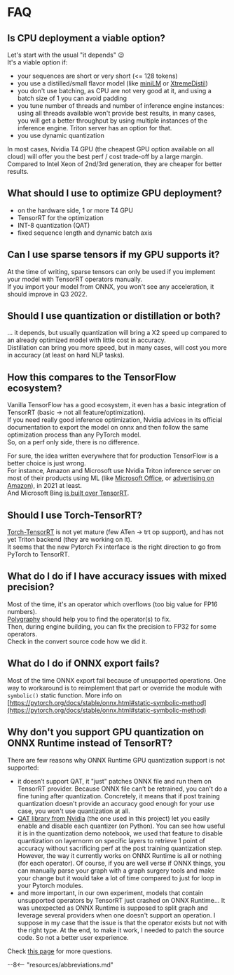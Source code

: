 # FAQ

## Is CPU deployment a viable option?

Let's start with the usual "it depends" :wink:  
It's a viable option if:

* your sequences are short or very short (<= 128 tokens)
* you use a distilled/small flavor model (like [miniLM](https://arxiv.org/abs/2002.10957) or [XtremeDistil](https://www.microsoft.com/en-us/research/uploads/prod/2020/04/XtremeDistil_ACL_2020.pdf))
* you don't use batching, as CPU are not very good at it, and using a batch size of 1 you can avoid padding
* you tune number of threads and number of inference engine instances:
using all threads available won't provide best results, 
in many cases, you will get a better throughput by using multiple instances of the inference engine. 
Triton server has an option for that.
* you use dynamic quantization

In most cases, Nvidia T4 GPU (the cheapest GPU option available on all cloud) will offer you the best perf / cost trade-off by a large margin.  
Compared to Intel Xeon of 2nd/3rd generation, they are cheaper for better results.

## What should I use to optimize GPU deployment?

* on the hardware side, 1 or more T4 GPU
* TensorRT for the optimization
* INT-8 quantization (QAT)
* fixed sequence length and dynamic batch axis

## Can I use sparse tensors if my GPU supports it?

At the time of writing, sparse tensors can only be used if you implement your model with TensorRT operators manually.  
If you import your model from ONNX, you won't see any acceleration, it should improve in Q3 2022.

## Should I use quantization or distillation or both?

... it depends, but usually quantization will bring a X2 speed up compared to an already optimized model with little cost in accuracy.  
Distillation can bring you more speed, but in many cases, will cost you more in accuracy (at least on hard NLP tasks).

## How this compares to the TensorFlow ecosystem?

Vanilla TensorFlow has a good ecosystem, it even has a basic integration of TensorRT (basic -> not all feature/optimization).   
If you need really good inference optimization, Nvidia advices in its official documentation to export the model on onnx and then follow the same optimization process than any PyTorch model.  
So, on a perf only side, there is no difference.

For sure, the idea written everywhere that for production TensorFlow is a better choice is just wrong.  
For instance, Amazon and Microsoft use Nvidia Triton inference server on most of their products using ML (like [Microsoft Office](https://reg.rainfocus.com/flow/nvidia/nvidiagtc/ap2/page/sessioncatalog/session/1629317744587001TJe7), or [advertising on Amazon](https://reg.rainfocus.com/flow/nvidia/nvidiagtc/ap2/page/sessioncatalog/session/16301005050970010fZk)), in 2021 at least.  
And Microsoft Bing [is built over TensorRT](https://blogs.bing.com/Engineering-Blog/october-2021/Bing-delivers-more-contextualized-search-using-quantized-transformer-inference-on-NVIDIA-GPUs-in-Azu).

## Should I use Torch-TensorRT?

[Torch-TensorRT](https://github.com/NVIDIA/Torch-TensorRT) is not yet mature (few ATen -> trt op support), and has not yet Triton backend (they are working on it).  
It seems that the new Pytorch Fx interface is the right direction to go from PyTorch to TensorRT.

## What do I do if I have accuracy issues with mixed precision?

Most of the time, it's an operator which overflows (too big value for FP16 numbers).  
[Polygraphy](https://github.com/NVIDIA/TensorRT/tree/master/tools/Polygraphy) should help you to find the operator(s) to fix.  
Then, during engine building, you can fix the precision to FP32 for some operators.  
Check in the convert source code how we did it.

## What do I do if ONNX export fails?

Most of the time ONNX export fail because of unsupported operations.
One way to workaround is to reimplement that part or override the module with `symbolic()` static function.
More info on [https://pytorch.org/docs/stable/onnx.html#static-symbolic-method](https://pytorch.org/docs/stable/onnx.html#static-symbolic-method)

## Why don't you support GPU quantization on ONNX Runtime instead of TensorRT?

There are few reasons why ONNX Runtime GPU quantization support is not supported:

* it doesn’t support QAT, it "just" patches ONNX file and run them on TensorRT provider. Because ONNX file can’t be retrained, you can't do a fine tuning after quantization. Concretely, it means that if post training quantization doesn't provide an accuracy good enough for your use case, you won't use quantization at all.
* [QAT library from Nvidia](https://github.com/NVIDIA/TensorRT/tree/main/tools/pytorch-quantization) (the one used in this project) let you easily enable and disable each quantizer (on Python). You can see how useful it is in the quantization demo notebook, we used that feature to disable quantization on layernorm on specific layers to retrieve 1 point of accuracy without sacrificing perf at the post training quantization step. However, the way it currently works on ONNX Runtime is all or nothing (for each operator). Of course, if you are well verse if ONNX things, you can manually parse your graph with a graph surgery tools and make your change but it would take a lot of time compared to just for loop in your Pytorch modules.
* and more important, in our own experiment, models that contain unsupported operators by TensorRT just crashed on ONNX Runtime… It was unexpected as ONNX Runtime is supposed to split graph and leverage several providers when one doesn't support an operation. I suppose in my case that the issue is that the operator exists but not with the right type. At the end, to make it work, I needed to patch the source code. So not a better user experience.

Check [this page](https://elinux.org/TensorRT/ONNX) for more questions.

--8<-- "resources/abbreviations.md"